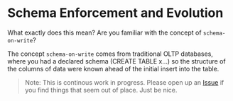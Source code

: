 # Schema Enforcement and Evolution
What exactly does this mean? Are you familiar with the concept of `schema-on-write`?

The concept `schema-on-write` comes from traditional OLTP databases, where you had a declared schema (CREATE TABLE x...) so the structure of the columns of data were known ahead of the initial insert into the table.

> Note: This is continous work in progress. Please open up an [Issue](https://github.com/newfront/hitchhikers_guide_to_deltalake_streaming/issues) if you find things that seem out of place. Just be nice.